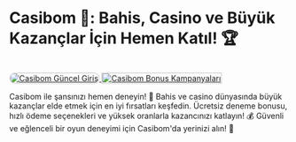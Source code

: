# Casibom 🎰: Bahis, Casino ve Büyük Kazançlar İçin Hemen Katıl! 🏆

<a href="https://cutt.ly/Je07CnaE" title="Tıkla Siteye Git">
    <img src="https://i.ibb.co/XS3cKq9/Ekran-Resmi-2024-09-13-20-40-30.png" alt="Casibom Güncel Giriş" style="max-width: 100%; border: 2px solid #ddd; border-radius: 10px;">
</a>
<a href="https://cutt.ly/Je07CnaE" title="Casibom">
    <img src="https://i.ibb.co/XS3cKq9/Ekran-Resmi-2024-09-13-20-40-30.png" alt="Casibom Bonus Kampanyaları" style="max-width: 100%; border: 2px solid #ddd; margin-top: 15px;">
</a>

Casibom ile şansınızı hemen deneyin! 🎉 Bahis ve casino dünyasında büyük kazançlar elde etmek için en iyi fırsatları keşfedin. Ücretsiz deneme bonusu, hızlı ödeme seçenekleri ve yüksek oranlarla kazancınızı katlayın! 💰 Güvenli ve eğlenceli bir oyun deneyimi için Casibom'da yerinizi alın! 🏅
